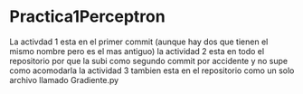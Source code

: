 # Practica1Perceptron
La activdad 1 esta en el primer commit (aunque hay dos que tienen el mismo nombre pero es el mas antiguo)
la actividad 2 esta en todo el repositorio por que la subi como segundo commit por accidente y no supe como acomodarla
la actividad 3 tambien esta en el repositorio como un solo archivo llamado Gradiente.py
